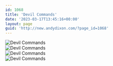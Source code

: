 ```yaml
---
id: 1068
title: 'Devil Commands'
date: '2023-03-17T13:45:16+00:00'
layout: page
guid: 'http://new.andydixon.com/?page_id=1068'
---
```


![Devil Commands](https://i0.wp.com/assets.g8x2.ldn.idrivee2-23.com/posters/Devil%20Commands%2001.jpg?w=1200&ssl=1 "Devil Commands")  
![Devil Commands](https://i0.wp.com/assets.g8x2.ldn.idrivee2-23.com/posters/Devil%20Commands%2002.jpg?w=1200&ssl=1 "Devil Commands")  
![Devil Commands](https://i0.wp.com/assets.g8x2.ldn.idrivee2-23.com/posters/Devil%20Commands%2003.jpg?w=1200&ssl=1 "Devil Commands")  
![Devil Commands](https://i0.wp.com/assets.g8x2.ldn.idrivee2-23.com/posters/Devil%20Commands%2004.jpg?w=1200&ssl=1 "Devil Commands")